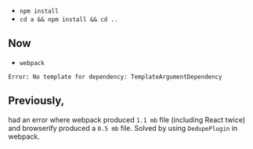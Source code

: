 
+ `npm install`
+ `cd a && npm install && cd ..`

## Now

+ `webpack`

```
Error: No template for dependency: TemplateArgumentDependency
```


## Previously,

had an error where webpack produced `1.1 mb` file (including React twice) and browserify produced a `0.5 mb` file. Solved by using `DedupePlugin` in webpack.
